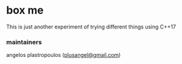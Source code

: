 # box me

This is just another experiment of trying different things using C++17

### maintainers
angelos plastropoulos (plusangel@gmail.com)

